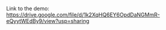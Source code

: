 Link to the demo: https://drive.google.com/file/d/1k2XqHQ6EY6OpdDaNGMmR-eQyytWEdBy9/view?usp=sharing
